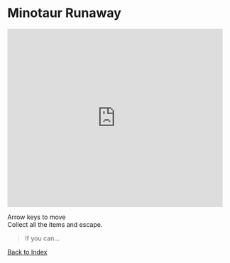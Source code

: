 # Minotaur Runaway

<iframe src="https://scratch.mit.edu/projects/381696363/embed" allowtransparency="true" width="485" height="402" frameborder="0" scrolling="no" allowfullscreen></iframe>

Arrow keys to move  
Collect all the items and escape.
> If you can...

[Back to Index](../index.md)